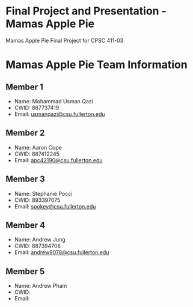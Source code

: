 # Final Project and Presentation - Mamas Apple Pie

Mamas Apple Pie Final Project for CPSC 411-03

# Mamas Apple Pie Team Information

## Member 1
* Name: Mohammad Usman Qazi
* CWID: 887737419
* Email: usmanqazi@csu.fullerton.edu

## Member 2
* Name: Aaron Cope
* CWID: 887412245
* Email: apc42190@csu.fullerton.edu

## Member 3
* Name: Stephanie Pocci
* CWID: 893397075
* Email: spokey@csu.fullerton.edu

## Member 4
* Name: Andrew Jung
* CWID: 887394708
* Email: andrew9078@csu.fullerton.edu

## Member 5
* Name: Andrew Pham
* CWID:
* Email:
